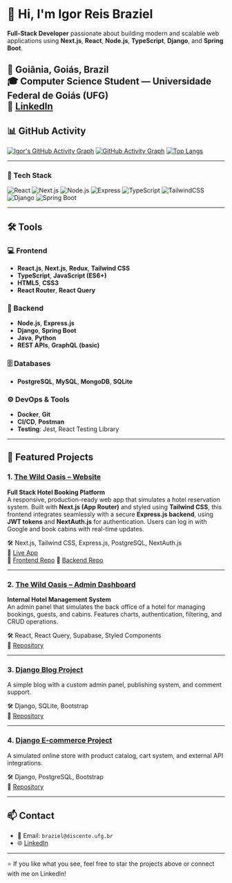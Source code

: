 # 👋 Hi, I'm Igor Reis Braziel

**Full‑Stack Developer** passionate about building modern and scalable web applications using **Next.js**, **React**, **Node.js**, **TypeScript**, **Django**, and **Spring Boot**.

📍 Goiânia, Goiás, Brazil  
🎓 Computer Science Student — Universidade Federal de Goiás (UFG)  
🔗 [LinkedIn](https://www.linkedin.com/in/igor-reis-braziel-499b00300)
---

## 📊 GitHub Activity
[![Igor's GitHub Activity Graph](https://github-readme-activity-graph.vercel.app/graph?username=Igorbraziel&theme=github-compact)](https://github.com/Ashutosh00710/github-readme-activity-graph)
[![GitHub Activity Graph](https://github-readme-activity-graph.vercel.app/graph?username=Igorbraziel&theme=react-dark&area=true&hide_border=true)](https://github.com/Igorbraziel)
[![Top Langs](https://github-readme-stats.vercel.app/api/top-langs/?username=Igorbraziel&layout=compact&theme=dark)](https://github.com/anuraghazra/github-readme-stats)

---

### 🚀 Tech Stack
![React](https://img.shields.io/badge/-React-61DAFB?style=flat-square&logo=react&logoColor=000)
![Next.js](https://img.shields.io/badge/-Next.js-000?style=flat-square&logo=next.js)
![Node.js](https://img.shields.io/badge/-Node.js-339933?style=flat-square&logo=node.js&logoColor=white)
![Express](https://img.shields.io/badge/-Express.js-000?style=flat-square&logo=express)
![TypeScript](https://img.shields.io/badge/-TypeScript-3178C6?style=flat-square&logo=typescript&logoColor=white)
![TailwindCSS](https://img.shields.io/badge/-Tailwind%20CSS-06B6D4?style=flat-square&logo=tailwind-css&logoColor=white)
![Django](https://img.shields.io/badge/-Django-092E20?style=flat-square&logo=django)
![Spring Boot](https://img.shields.io/badge/-Spring%20Boot-6DB33F?style=flat-square&logo=spring-boot)

---

## 🛠️ Tools

### 💻 Frontend
- **React.js**, **Next.js**, **Redux**, **Tailwind CSS**
- **TypeScript**, **JavaScript (ES6+)**
- **HTML5**, **CSS3**
- **React Router**, **React Query**

### 🧠 Backend
- **Node.js**, **Express.js**
- **Django**, **Spring Boot**
- **Java**, **Python**
- **REST APIs**, **GraphQL (basic)**

### 🗄️ Databases
- **PostgreSQL**, **MySQL**, **MongoDB**, **SQLite**

### ⚙️ DevOps & Tools
- **Docker**, **Git**
- **CI/CD**, **Postman**
- **Testing**: Jest, React Testing Library

---

## 🌟 Featured Projects

### 1. [The Wild Oasis – Website](https://the-wild-oasis-website-hvul.vercel.app/)
**Full Stack Hotel Booking Platform**  
A responsive, production-ready web app that simulates a hotel reservation system. Built with **Next.js (App Router)** and styled using **Tailwind CSS**, this frontend integrates seamlessly with a secure **Express.js backend**, using **JWT tokens** and **NextAuth.js** for authentication. Users can log in with Google and book cabins with real-time updates.

🛠️ Next.js, Tailwind CSS, Express.js, PostgreSQL, NextAuth.js  
🔗 [Live App](https://the-wild-oasis-website-hvul.vercel.app/)  
📘 [Frontend Repo](https://github.com/Igorbraziel/the-wild-oasis-website) 
🔧 [Backend Repo](https://github.com/Igorbraziel/the-wild-oasis-backend)

---

### 2. [The Wild Oasis – Admin Dashboard](https://github.com/Igorbraziel/the-wild-oasis)
**Internal Hotel Management System**  
An admin panel that simulates the back office of a hotel for managing bookings, guests, and cabins. Features charts, authentication, filtering, and CRUD operations.

🛠️ React, React Query, Supabase, Styled Components  
📘 [Repository](https://github.com/Igorbraziel/the-wild-oasis)

---

### 3. [Django Blog Project](https://github.com/Igorbraziel/Django_Projeto_Blog)  
A simple blog with a custom admin panel, publishing system, and comment support.

🛠️ Django, SQLite, Bootstrap  
📘 [Repository](https://github.com/Igorbraziel/Django_Projeto_Blog)

---

### 4. [Django E-commerce Project](https://github.com/Igorbraziel/Django_Projeto_E-commerce)  
A simulated online store with product catalog, cart system, and external API integrations.

🛠️ Django, PostgreSQL, Bootstrap  
📘 [Repository](https://github.com/Igorbraziel/Django_Projeto_E-commerce)

---

## 📫 Contact

- 📧 Email: `braziel@discente.ufg.br`  
- 🌐 [LinkedIn](https://www.linkedin.com/in/igor-reis-braziel-499b00300)

---

⭐ If you like what you see, feel free to star the projects above or connect with me on LinkedIn!
